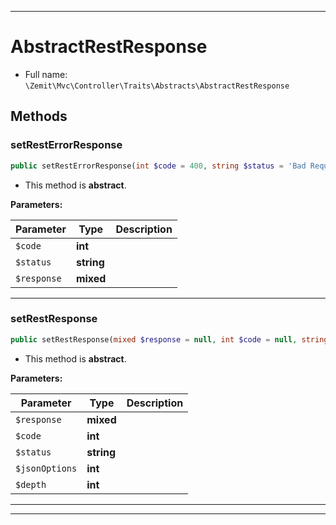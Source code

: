 ***

# AbstractRestResponse





* Full name: `\Zemit\Mvc\Controller\Traits\Abstracts\AbstractRestResponse`




## Methods


### setRestErrorResponse



```php
public setRestErrorResponse(int $code = 400, string $status = 'Bad Request', mixed $response = null): \Phalcon\Http\ResponseInterface
```




* This method is **abstract**.



**Parameters:**

| Parameter | Type | Description |
|-----------|------|-------------|
| `$code` | **int** |  |
| `$status` | **string** |  |
| `$response` | **mixed** |  |





***

### setRestResponse



```php
public setRestResponse(mixed $response = null, int $code = null, string $status = null, int $jsonOptions, int $depth = 512): \Phalcon\Http\ResponseInterface
```




* This method is **abstract**.



**Parameters:**

| Parameter | Type | Description |
|-----------|------|-------------|
| `$response` | **mixed** |  |
| `$code` | **int** |  |
| `$status` | **string** |  |
| `$jsonOptions` | **int** |  |
| `$depth` | **int** |  |





***

***

